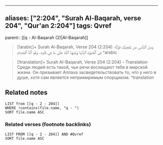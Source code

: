 
---
aliases: ["2:204", "Surah Al-Baqarah, verse 204", "Qur'an 2:204"]
tags: Qvref
---

parent:: [[q - Al-Baqarah (2)|Al-Baqarah]]

> [!arabic]+ Surah Al-Baqarah, Verse 204 (2:204)
> <span class="quran-arabic">وَمِنَ ٱلنَّاسِ مَن يُعْجِبُكَ قَوْلُهُۥ فِى ٱلْحَيَوٰةِ ٱلدُّنْيَا وَيُشْهِدُ ٱللَّهَ عَلَىٰ مَا فِى قَلْبِهِۦ وَهُوَ أَلَدُّ ٱلْخِصَامِ</span>
^arabic

> [!translation]+ Surah Al-Baqarah, Verse 204 (2:204) - Translation
> Среди людей есть такой, чьи речи восхищают тебя в мирской жизни. Он призывает Аллаха засвидетельствовать то, что у него в душе, хотя сам является непримиримым спорщиком.
^translation



## Related notes
```dataview
LIST from [[q - 2 - 204]]
WHERE !contains(file.name, "q - ")
SORT file.name ASC
```

### Related verses (footnote backlinks)
```dataview
LIST FROM [[q - 2 - 204]] AND #Qvref
SORT file.name ASC
```

